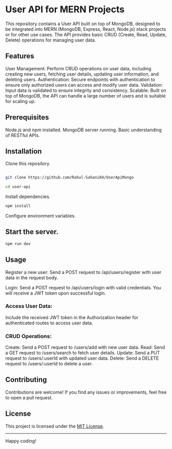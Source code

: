 # User API for MERN Projects
This repository contains a User API built on top of MongoDB, designed to be integrated into MERN (MongoDB, Express, React, Node.js) stack projects or for other use cases. The API provides basic CRUD (Create, Read, Update, Delete) operations for managing user data.

## Features
User Management: Perform CRUD operations on user data, including creating new users, fetching user details, updating user information, and deleting users.
Authentication: Secure endpoints with authentication to ensure only authorized users can access and modify user data.
Validation: Input data is validated to ensure integrity and consistency.
Scalable: Built on top of MongoDB, the API can handle a large number of users and is suitable for scaling up.

## Prerequisites
Node.js and npm installed.
MongoDB server running.
Basic understanding of RESTful APIs.

## Installation
Clone this repository.

```bash

git clone https://github.com/Rahul-Sahani04/UserApiMongo
```
```bash
cd user-api
```

Install dependencies.
```bash
npm install
```

Configure environment variables.

## Start the server.

```bash
npm run dev
```

## Usage
Register a new user:
Send a POST request to /api/users/register with user data in the request body.

Login:
Send a POST request to /api/users/login with valid credentials. You will receive a JWT token upon successful login.

### Access User Data:
Include the received JWT token in the Authorization header for authenticated routes to access user data.

### CRUD Operations:

Create: Send a POST request to /users/add with new user data.
Read: Send a GET request to /users/search to fetch user details.
Update: Send a PUT request to /users/:userId with updated user data.
Delete: Send a DELETE request to /users/:userId to delete a user.

## Contributing
Contributions are welcome! If you find any issues or improvements, feel free to open a pull request.

## License
This project is licensed under the [MIT License](https://mit-license.org/).

---
Happy coding!
